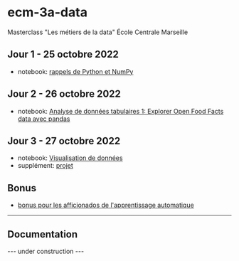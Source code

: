 # ecm-3a-data

Masterclass "Les métiers de la data" École Centrale Marseille

## Jour 1 - 25 octobre 2022

* notebook: [rappels de Python et NumPy](https://github.com/moreymat/ecm-3a-data/blob/main/notebooks/1_python.ipynb)

## Jour 2 - 26 octobre 2022

* notebook: [Analyse de données tabulaires 1: Explorer Open Food Facts data avec pandas](https://github.com/moreymat/ecm-3a-data/blob/main/notebooks/2_pandas.ipynb)

## Jour 3 - 27 octobre 2022

* notebook: [Visualisation de données](https://github.com/moreymat/ecm-3a-data/blob/main/notebooks/3_dataviz.ipynb)
* supplément: [projet](https://github.com/moreymat/ecm-3a-data/blob/main/notebooks/4_project.ipynb)

## Bonus

* [bonus pour les afficionados de l'apprentissage automatique](https://github.com/moreymat/ecm-3a-data/blob/main/notebooks/5_bonus_ml.ipynb)

-------------------

## Documentation

--- under construction ---
